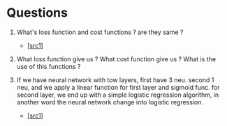 # Questions

1. What's loss function and cost functions ? are they same ?
   * [[src1]](https://youtu.be/SHEPb1JHw5o?t=441)
 
2. What loss function give us ? What cost function give us ? What is the use of this functions ?
 
3. If we have neural network with tow layers, first have 3 neu. second 1 neu, and we apply a linear function for first layer and sigmoid func. for second layer, we end up with a simple logistic regression algorithm, in another word the neural network change into logistic regression.

   * [[src1]](https://youtu.be/NkOv_k7r6no?t=188)
